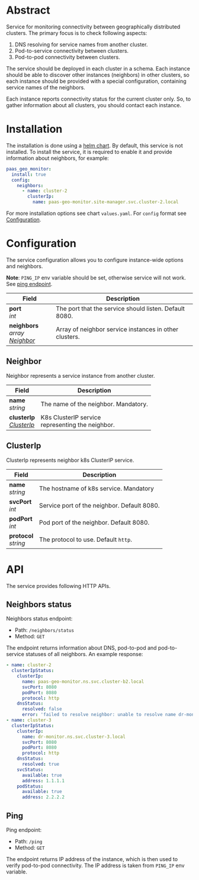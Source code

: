 # Abstract
Service for monitoring connectivity between geographically distributed clusters.
The primary focus is to check following aspects:
1. DNS resolving for service names from another cluster.
2. Pod-to-service connectivity between clusters.
3. Pod-to-pod connectivity between clusters.

The service should be deployed in each cluster in a schema.
Each instance should be able to discover other instances (neighbors) 
in other clusters, so each instance should be provided with a 
special configuration, containing service names of the neighbors.

Each instance reports connectivity status for the current cluster only.
So, to gather information about all clusters, 
you should contact each instance.

# Installation

The installation is done using a [helm chart](/charts/site-manager). By default, this service is not installed.
To install the service, it is required to enable it and provide information about neighbors, for example:
```yaml
paas_geo_monitor:
  install: true
  config:
    neighbors:
      - name: cluster-2
        clusterIp:
          name: paas-geo-monitor.site-manager.svc.cluster-2.local
```
For more installation options see chart `values.yaml`. For `config` format see [Configuration](#configuration). 

# Configuration
The service configuration allows you to configure instance-wide options and neighbors.

**Note**: `PING_IP` env variable should be set, otherwise service will not work. See [ping endpoint](#ping).

| Field                                           | Description                                            |
|-------------------------------------------------|--------------------------------------------------------|
| **port**<br/>_int_                              | The port that the service should listen. Default 8080. |
| **neighbors**<br/>_array [Neighbor](#neighbor)_ | Array of neighbor service instances in other clusters. |

## Neighbor
Neighbor represents a service instance from another cluster.

| Field                                       | Description                                           |
|---------------------------------------------|-------------------------------------------------------|
| **name**<br/>_string_                       | The name of the neighbor. Mandatory.                  |
| **clusterIp**<br/>_[ClusterIp](#clusterip)_ | K8s ClusterIP service <br/>representing the neighbor. |

## ClusterIp
ClusterIp represents neighbor k8s ClusterIP service.

| Field                     | Description                                 |
|---------------------------|---------------------------------------------|
| **name**<br/>_string_     | The hostname of k8s service. Mandatory      |
| **svcPort**<br/>_int_     | Service port of the neighbor. Default 8080. |
| **podPort**<br/>_int_     | Pod port of the neighbor. Default 8080.     |
| **protocol**<br/>_string_ | The protocol to use. Default `http`.        |

# API
The service provides following HTTP APIs. 

## Neighbors status
Neighbors status endpoint:
* Path: `/neighbors/status`
* Method: `GET`

The endpoint returns information about DNS, pod-to-pod and pod-to-service statuses of all neighbors.
An example response:
```yaml
- name: cluster-2
  clusterIpStatus:
    clusterIp:
      name: paas-geo-monitor.ns.svc.cluster-b2.local
      svcPort: 8080
      podPort: 8080
      protocol: http
    dnsStatus:
      resolved: false
      error: 'failed to resolve neighbor: unable to resolve name dr-monitor.ns.svc.cluster-2.local: lookup dr-monitor.ns.svc.cluster-2.local: no such host'
- name: cluster-3
  clusterIpStatus:
    clusterIp:
      name: dr-monitor.ns.svc.cluster-3.local
      svcPort: 8080
      podPort: 8080
      protocol: http
    dnsStatus:
      resolved: true
    svcStatus:
      available: true
      address: 1.1.1.1
    podStatus:
      available: true
      address: 2.2.2.2
```

## Ping
Ping endpoint:
* Path: `/ping`
* Method: `GET`

The endpoint returns IP address of the instance, which is then used to verify pod-to-pod connectivity.
The IP address is taken from `PING_IP` env variable.